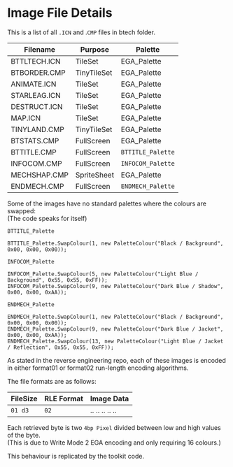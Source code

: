 # Image File Details

This is a list of all `.ICN` and .`CMP` files in btech folder.

|Filename|Purpose|Palette|
|----|----|----|
|BTTLTECH.ICN|TileSet|EGA_Palette|
|BTBORDER.CMP|TinyTileSet|EGA_Palette|
|ANIMATE.ICN|TileSet|EGA_Palette|
|STARLEAG.ICN|TileSet|EGA_Palette|
|DESTRUCT.ICN|TileSet|EGA_Palette|
|MAP.ICN|TileSet|EGA_Palette|
|TINYLAND.CMP|TinyTileSet|EGA_Palette|
|BTSTATS.CMP|FullScreen|EGA_Palette|
|BTTITLE.CMP|FullScreen|`BTTITLE_Palette`|
|INFOCOM.CMP|FullScreen|`INFOCOM_Palette`|
|MECHSHAP.CMP|SpriteSheet|EGA_Palette|
|ENDMECH.CMP|FullScreen|`ENDMECH_Palette`|

Some of the images have no standard palettes where the colours are swapped:  
(The code speaks for itself)

`BTTITLE_Palette`
```
BTTITLE_Palette.SwapColour(1, new PaletteColour("Black / Background", 0x00, 0x00, 0x00));
```

`INFOCOM_Palette`
```
INFOCOM_Palette.SwapColour(5, new PaletteColour("Light Blue / Background", 0x55, 0x55, 0xFF));
INFOCOM_Palette.SwapColour(9, new PaletteColour("Dark Blue / Shadow", 0x00, 0x00, 0xAA));
```

`ENDMECH_Palette`
```
ENDMECH_Palette.SwapColour(1, new PaletteColour("Black / Background", 0x00, 0x00, 0x00));        
ENDMECH_Palette.SwapColour(9, new PaletteColour("Dark Blue / Jacket", 0x00, 0x00, 0xAA));
ENDMECH_Palette.SwapColour(13, new PaletteColour("Light Blue / Jacket / Reflection", 0x55, 0x55, 0xFF));    
```

As stated in the reverse engineering repo, each of these images is encoded in either format01 or format02 run-length encoding algorithms.

The file formats are as follows:

|FileSize|RLE Format|Image Data|
|----|----|---|
|`01 d3`|`02`|.. .. .. .. ..|

Each retrieved byte is two `4bp Pixel` divided between low and high values of the byte.  
(This is due to Write Mode 2 EGA encoding and only requiring 16 colours.)

This behaviour is replicated by the toolkit code.
